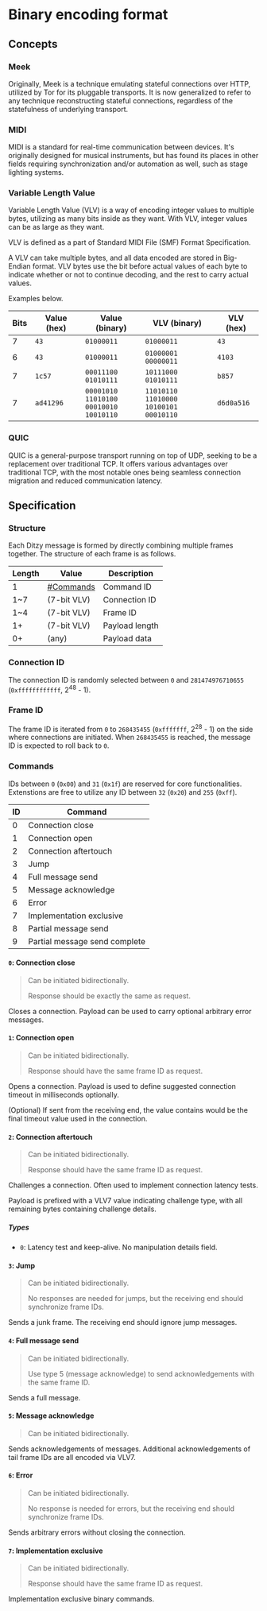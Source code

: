 # Binary encoding format
## Concepts
### Meek
Originally, Meek is a technique emulating stateful connections over HTTP, utilized by Tor for its pluggable transports. It is now generalized to refer to any technique reconstructing stateful connections, regardless of the statefulness of underlying transport.

### MIDI
MIDI is a standard for real-time communication between devices. It's originally designed for musical instruments, but has found its places in other fields requiring synchronization and/or automation as well, such as stage lighting systems.

### Variable Length Value
Variable Length Value (VLV) is a way of encoding integer values to multiple bytes, utilizing as many bits inside as they want. With VLV, integer values can be as large as they want.

VLV is defined as a part of Standard MIDI File (SMF) Format Specification.

A VLV can take multiple bytes, and all data encoded are stored in Big-Endian format. VLV bytes use the bit before actual values of each byte to indicate whether or not to continue decoding, and the rest to carry actual values.

Examples below.

| Bits | Value (hex) | Value (binary) | VLV (binary) | VLV (hex) |
| ---- | ----------- | -------------- | ------------ | --------- |
| 7    | `43` | `01000011` | `01000011` | `43` |
| 6    | `43` | `01000011` | `01000001 00000011` | `4103` |
| 7    | `1c57` | `00011100`<br/>`01010111` | `10111000`<br/>`01010111` | `b857` |
| 7    | `ad41296` | `00001010`<br/>`11010100`<br/>`00010010`<br/>`10010110` | `11010110`<br/>`11010000`<br/>`10100101`<br/>`00010110` | `d6d0a516` |

### QUIC
QUIC is a general-purpose transport running on top of UDP, seeking to be a replacement over traditional TCP. It offers various advantages over traditional TCP, with the most notable ones being seamless connection migration and reduced communication latency.

## Specification
### Structure
Each Ditzy message is formed by directly combining multiple frames together. The structure of each frame is as follows.

| Length | Value | Description |
| ------ | ----- | ----------- |
| 1 | [#Commands](#commands) | Command ID |
| 1~7 | (7-bit VLV) | Connection ID |
| 1~4 | (7-bit VLV) | Frame ID |
| 1+ | (7-bit VLV) | Payload length |
| 0+ | (any) | Payload data |

### Connection ID
The connection ID is randomly selected between `0` and `281474976710655` (`0xffffffffffff`, 2<sup>48</sup> - 1).

### Frame ID
The frame ID is iterated from `0` to `268435455` (`0xfffffff`, 2<sup>28</sup> - 1) on the side where connections are initiated. When `268435455` is reached, the message ID is expected to roll back to `0`.

### Commands
IDs between `0` (`0x00`) and `31` (`0x1f`) are reserved for core functionalities. Extenstions are free to utilize any ID between `32` (`0x20`) and `255` (`0xff`).

| ID | Command |
| -- | ------- |
| 0 | Connection close |
| 1 | Connection open |
| 2 | Connection aftertouch |
| 3 | Jump |
| 4 | Full message send |
| 5 | Message acknowledge |
| 6 | Error |
| 7 | Implementation exclusive |
| 8 | Partial message send |
| 9 | Partial message send complete |

#### `0`: Connection close
> Can be initiated bidirectionally.
> 
> Response should be exactly the same as request.

Closes a connection. Payload can be used to carry optional arbitrary error messages.

#### `1`: Connection open
> Can be initiated bidirectionally.
> 
> Response should have the same frame ID as request.

Opens a connection. Payload is used to define suggested connection timeout in milliseconds optionally.

(Optional) If sent from the receiving end, the value contains would be the final timeout value used in the connection.

#### `2`: Connection aftertouch
> Can be initiated bidirectionally.
> 
> Response should have the same frame ID as request.

Challenges a connection. Often used to implement connection latency tests.

Payload is prefixed with a VLV7 value indicating challenge type, with all remaining bytes containing challenge details.

##### Types
* `0`: Latency test and keep-alive. No manipulation details field.

#### `3`: Jump
> Can be initiated bidirectionally.
> 
> No responses are needed for jumps, but the receiving end should synchronize frame IDs.

Sends a junk frame. The receiving end should ignore jump messages.

#### `4`: Full message send
> Can be initiated bidirectionally.
> 
> Use type 5 (message acknowledge) to send acknowledgements with the same frame ID.

Sends a full message.

#### `5`: Message acknowledge
> Can be initiated bidirectionally.

Sends acknowledgements of messages. Additional acknowledgements of tail frame IDs are all encoded via VLV7.

#### `6`: Error
> Can be initiated bidirectionally.
> 
> No response is needed for errors, but the receiving end should synchronize frame IDs.

Sends arbitrary errors without closing the connection.

#### `7`: Implementation exclusive
> Can be initiated bidirectionally.
> 
> Response should have the same frame ID as request.

Implementation exclusive binary commands.